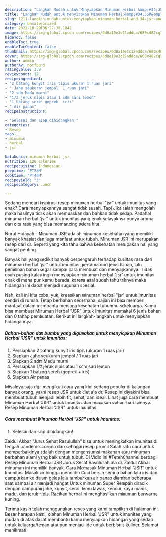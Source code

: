 ```yaml
---
description: "Langkah Mudah untuk Menyiapkan Minuman Herbal &amp;#34;JSR&amp;#34; untuk Imunitas yang Enak Banget"
title: "Langkah Mudah untuk Menyiapkan Minuman Herbal &amp;#34;JSR&amp;#34; untuk Imunitas yang Enak Banget"
slug: 1211-langkah-mudah-untuk-menyiapkan-minuman-herbal-and-34-jsr-and-34-untuk-imunitas-yang-enak-banget
category: Uncategorized
date: 2022-10-29T06:27:38.184Z
image: https://img-global.cpcdn.com/recipes/6d8a10e3c15addca/680x482cq70/minuman-herbal-jsr-untuk-imunitas-foto-resep-utama.jpg
hideToc: false
enableToc: true
enableTocContent: false
thumbnail: https://img-global.cpcdn.com/recipes/6d8a10e3c15addca/680x482cq70/minuman-herbal-jsr-untuk-imunitas-foto-resep-utama.jpg
cover: https://img-global.cpcdn.com/recipes/6d8a10e3c15addca/680x482cq70/minuman-herbal-jsr-untuk-imunitas-foto-resep-utama.jpg
author: Admin
authorAv: notfound
ratingvalue: 3.9
reviewcount: 12
recipeingredient:
- "2 batang kunyit iris tipis ukuran 1 ruas jari"
- " Jahe seukuran jempol  1 ruas jari"
- "2 sdm Madu murni"
- "1/2 jeruk nipis atau 1 sdm sari lemon"
- "1 batang sereh geprek  iris"
- " Air panas"
recipeinstructions:

- "Selesai dan siap dihidangkan!"
categories:
- Resep
tags:
- minuman
- herbal
- jsr

katakunci: minuman herbal jsr 
nutrition: 126 calories
recipecuisine: Indonesian
preptime: "PT28M"
cooktime: "PT46M"
recipeyield: "3"
recipecategory: Lunch

---
```



Sedang mencari inspirasi resep minuman herbal &#34;jsr&#34; untuk imunitas yang enak? Cara menyiapkannya sangat tidak susah. Tapi Jika salah mengolah maka hasilnya tidak akan memuaskan dan bahkan tidak sedap. Padahal minuman herbal &#34;jsr&#34; untuk imunitas yang enak selayaknya punya aroma dan cita rasa yang bisa memancing selera kita.


Nurul Hidayah - Minuman JSR adalah minuman kesehatan yang memiliki banyak khasiat dan juga manfaat untuk tubuh. Minuman JSR ini merupakan resep dari dr. Seperti yang kita tahu bahwa kesehatan merupakan hal yang sangat penting.

Banyak hal yang sedikit banyak berpengaruh terhadap kualitas rasa dari minuman herbal &#34;jsr&#34; untuk imunitas, pertama dari jenis bahan, lalu pemilihan bahan segar sampai cara membuat dan menyajikannya. Tidak usah pusing kalau ingin menyiapkan minuman herbal &#34;jsr&#34; untuk imunitas enak di mana pun kamu berada, karena asal sudah tahu triknya maka hidangan ini dapat menjadi suguhan spesial.


Nah, kali ini kita coba, yuk, kreasikan minuman herbal &#34;jsr&#34; untuk imunitas sendiri di rumah. Tetap berbahan sederhana, sajian ini bisa memberi manfaat dalam membantu menjaga kesehatan tubuhmu sekeluarga. Kamu bisa membuat Minuman Herbal &#34;JSR&#34; untuk Imunitas memakai 6 jenis bahan dan 0 tahap pembuatan. Berikut ini langkah-langkah untuk menyiapkan hidangannya.

<!--inarticleads1-->

##### Bahan-bahan dan bumbu yang digunakan untuk menyiapkan Minuman Herbal &#34;JSR&#34; untuk Imunitas:

1. Persiapkan 2 batang kunyit iris tipis (ukuran 1 ruas jari)
1. Siapkan  Jahe seukuran jempol / 1 ruas jari
1. Siapkan 2 sdm Madu murni
1. Persiapkan 1/2 jeruk nipis atau 1 sdm sari lemon
1. Siapkan 1 batang sereh (geprek + iris)
1. Siapkan  Air panas


Misalnya saja dgn mengikuti cara yang kini sedang populer di kalangan banyak orang, yakni resep JSR untuk diet ala dr. Resep ini diyakini bisa membuat tubuh menjadi lebih fit, sehat, dan ideal. Lihat juga cara membuat Minuman Herbal &#34;JSR&#34; untuk Imunitas dan masakan sehari-hari lainnya. Resep Minuman Herbal &#34;JSR&#34; untuk Imunitas. 

<!--inarticleads2-->

##### Cara membuat Minuman Herbal &#34;JSR&#34; untuk Imunitas:


1. Selesai dan siap dihidangkan!

Zaidul Akbar &#34;Jurus Sehat Rasulullah&#34; bisa untuk meningkatkan imunitas di tengah pandemik corona dan sebagai resep promil Salah satu cara untuk memperbaikinya adalah dengan mengonsumsi makanan atau minuman berbahan alami yang baik untuk tubuh. Di Vidio ini #TetehChannel berbagi Resep Minuman Herbal JSR Jurus Sehat Rasulullah ala dr. Zaidul Akbar minuman ini memiliki banyak. Cara Memasak Minuman Herbal &#34;JSR&#34; untuk Imunitas: Masak air hingga mendidih Cuci bersih semua bahan lalu iris dan campurkan ke dalam gelas lalu tambahkan air panas diamkan beberapa saat sampai air menjadi hangat Untuk minuman Super Rempah diracik dengan campuran jahe, kunyit, serai, temu lawak, kencur, kayu manis, madu, dan jeruk nipis. Racikan herbal ini menghasilkan minuman berwarna kuning. 

Terima kasih telah menggunakan resep yang kami tampilkan di halaman ini. Besar harapan kami, olahan Minuman Herbal &#34;JSR&#34; untuk Imunitas yang mudah di atas dapat membantu kamu menyiapkan hidangan yang sedap untuk keluarga/teman ataupun menjadi ide untuk berbisnis kuliner. Selamat menikmati
